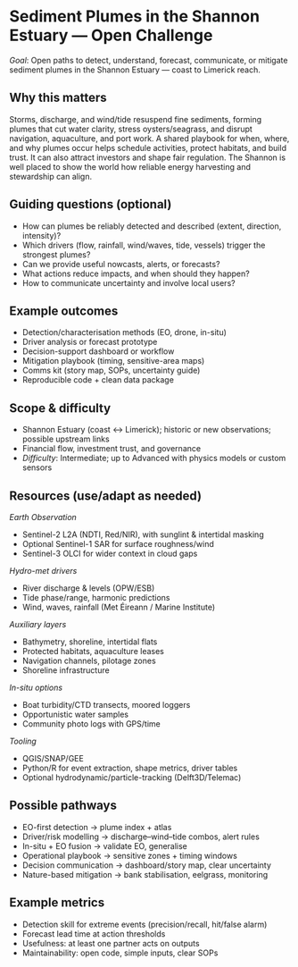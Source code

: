 # Sediment Plumes in the Shannon Estuary — Open Challenge

*Goal*: Open paths to detect, understand, forecast, communicate, or mitigate sediment plumes in the Shannon Estuary — coast to Limerick reach.

## Why this matters
Storms, discharge, and wind/tide resuspend fine sediments, forming plumes that cut water clarity, stress oysters/seagrass, and disrupt navigation, aquaculture, and port work. A shared playbook for when, where, and why plumes occur helps schedule activities, protect habitats, and build trust. It can also attract investors and shape fair regulation. The Shannon is well placed to show the world how reliable energy harvesting and stewardship can align.

## Guiding questions (optional)
- How can plumes be reliably detected and described (extent, direction, intensity)?
- Which drivers (flow, rainfall, wind/waves, tide, vessels) trigger the strongest plumes?
- Can we provide useful nowcasts, alerts, or forecasts?
- What actions reduce impacts, and when should they happen?
- How to communicate uncertainty and involve local users?

## Example outcomes
- Detection/characterisation methods (EO, drone, in-situ)    
- Driver analysis or forecast prototype  
- Decision-support dashboard or workflow  
- Mitigation playbook (timing, sensitive-area maps)  
- Comms kit (story map, SOPs, uncertainty guide)  
- Reproducible code + clean data package  

## Scope & difficulty
- Shannon Estuary (coast ↔ Limerick); historic or new observations; possible upstream links  
- Financial flow, investment trust, and governance  
- *Difficulty*: Intermediate; up to Advanced with physics models or custom sensors  

## Resources (use/adapt as needed)

*Earth Observation*  
- Sentinel-2 L2A (NDTI, Red/NIR), with sunglint & intertidal masking  
- Optional Sentinel-1 SAR for surface roughness/wind  
- Sentinel-3 OLCI for wider context in cloud gaps  

*Hydro-met drivers*  
- River discharge & levels (OPW/ESB)  
- Tide phase/range, harmonic predictions  
- Wind, waves, rainfall (Met Éireann / Marine Institute)  

*Auxiliary layers*  
- Bathymetry, shoreline, intertidal flats  
- Protected habitats, aquaculture leases  
- Navigation channels, pilotage zones  
- Shoreline infrastructure  

*In-situ options*  
- Boat turbidity/CTD transects, moored loggers  
- Opportunistic water samples  
- Community photo logs with GPS/time  

*Tooling*  
- QGIS/SNAP/GEE  
- Python/R for event extraction, shape metrics, driver tables  
- Optional hydrodynamic/particle-tracking (Delft3D/Telemac)  

## Possible pathways
- EO-first detection → plume index + atlas  
- Driver/risk modelling → discharge–wind–tide combos, alert rules  
- In-situ + EO fusion → validate EO, generalise  
- Operational playbook → sensitive zones + timing windows  
- Decision communication → dashboard/story map, clear uncertainty  
- Nature-based mitigation → bank stabilisation, eelgrass, monitoring  

## Example metrics
- Detection skill for extreme events (precision/recall, hit/false alarm)  
- Forecast lead time at action thresholds  
- Usefulness: at least one partner acts on outputs  
- Maintainability: open code, simple inputs, clear SOPs
